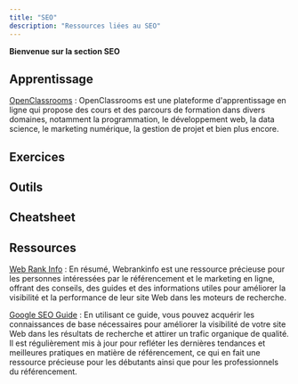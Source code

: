 ```yaml
---
title: "SEO"
description: "Ressources liées au SEO"
---
```


**Bienvenue sur la section SEO**


## Apprentissage

[OpenClassrooms](https://openclassrooms.com/fr/) : OpenClassrooms est une plateforme d'apprentissage en ligne qui propose des cours et des parcours de formation dans divers domaines, notamment la programmation, le développement web, la data science, le marketing numérique, la gestion de projet et bien plus encore.

## Exercices

## Outils

## Cheatsheet

## Ressources

[Web Rank Info](https://www.webrankinfo.com/) : En résumé, Webrankinfo est une ressource précieuse pour les personnes intéressées par le référencement et le marketing en ligne, offrant des conseils, des guides et des informations utiles pour améliorer la visibilité et la performance de leur site Web dans les moteurs de recherche.

[Google SEO Guide](https://developers.google.com/search/docs/fundamentals/seo-starter-guide?hl=fr) : En utilisant ce guide, vous pouvez acquérir les connaissances de base nécessaires pour améliorer la visibilité de votre site Web dans les résultats de recherche et attirer un trafic organique de qualité. Il est régulièrement mis à jour pour refléter les dernières tendances et meilleures pratiques en matière de référencement, ce qui en fait une ressource précieuse pour les débutants ainsi que pour les professionnels du référencement.